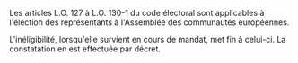 Les articles L.O. 127 à L.O. 130-1 du code électoral sont applicables à l'élection des représentants à l'Assemblée des communautés européennes.

L'inéligibilité, lorsqu'elle survient en cours de mandat, met fin à celui-ci. La constatation en est effectuée par décret.
